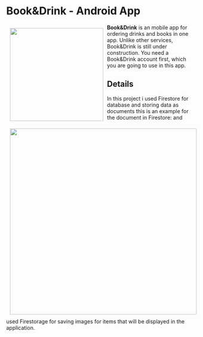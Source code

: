 # Book&Drink - Android App
<img src="https://user-images.githubusercontent.com/63399959/170885645-fa3191ff-690e-42e8-b0ab-f939aacf7b86.png" align="left"
width="250" hspace="10" vspace="10">

**Book&Drink** is an mobile app for ordering drinks and books in one app.
Unlike other services, Book&Drink is still under construction.
You need a Book&Drink account first, which you are going to use in this app.

<p align="left">
  
## Details
  <p align="right">
  <img src="https://user-images.githubusercontent.com/63399959/170445210-c822ddb0-202e-4f37-849d-65c7a90991d8.png" align="left" width="500" hspace="10" vspace="10">

In this project i used Firestore for database and storing data as documents
  this is an example for the document in Firestore:
and used Firestorage for saving images for items that will be displayed in the application.
